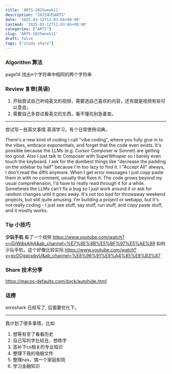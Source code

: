 ```yaml
---
title: 'ARTS-2025week11'
description: "2025年的ARTS"
date: '2025-03-12T11:03:06+08:00'
lastmod: '2025-03-12T11:03:06+08:00'
categories: ["ARTS"]
slug: 'ARTS-2025week11'
draft: false
tags: ["study share"]
---
```



### Algorithm 算法

page14
找出n个字符串中相同的两个字符串

### Review 复审(英语)

1. 开始尝试自己听纯英文的视频，需要选自己喜欢的内容，还有就是视频有些可以意会。
2. 需要自己多尝试看英文的东西，看不懂先别急着查。
---
尝试写一些英文事情
英语学习，有个日常使用词典。

There's a new kind of coding I call "vibe coding", where you fully give in to the vibes, embrace exponentials, and forget that the code even exists. It's possible because the LLMs (e.g. Cursor Composer w Sonnet) are getting too good. Also I just talk to Composer with SuperWhisper so I barely even touch the keyboard. I ask for the dumbest things like "decrease the padding on the sidebar by half" because I'm too lazy to find it. I "Accept All" always, I don't read the diffs anymore. When I get error messages I just copy paste them in with no comment, usually that fixes it. The code grows beyond my usual comprehension, I'd have to really read through it for a while. Sometimes the LLMs can't fix a bug so I just work around it or ask for random changes until it goes away. It's not too bad for throwaway weekend projects, but still quite amusing. I'm building a project or webapp, but it's not really coding - I just see stuff, say stuff, run stuff, and copy paste stuff, and it mostly works.



### Tip 小技巧

**少玩手机**
看了一个视频 https://www.youtube.com/watch?v=iGiWdjsAjhA&ab_channel=%E7%8E%8B%E5%BF%97%E5%AE%89
如何少玩手机，这个好像比较实际 https://www.youtube.com/watch?v=gvOOgqcpbvU&ab_channel=%E8%96%91%E9%A4%85%E8%B3%87



### Share 技术分享

https://macos-defaults.com/dock/autohide.html

### 话痨


wireshark 已经写了, 后面要优化下。

---

我计划了很多事情，比如
1. 想等有空了看看历史
2. 自己写的字比较丑，想练字
3. 恶补下cs相关的专业知识
4. 整理下我的电脑文件
5. 整理nas，搞一个家庭影院
6. 学习金融知识

